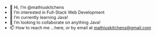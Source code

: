 - 👋 Hi, I’m @mathiuskitchens
- 👀 I’m interested in Full-Stack Web Development 
- 🌱 I’m currently learning Java!
- 💞️ I’m looking to collaborate on anything Java!
- 📫 How to reach me ...here, or by email at mathiuskitchens@gmail.com

<!---
mathiuskitchens/mathiuskitchens is a ✨ special ✨ repository because its `README.md` (this file) appears on your GitHub profile.
You can click the Preview link to take a look at your changes.
--->
